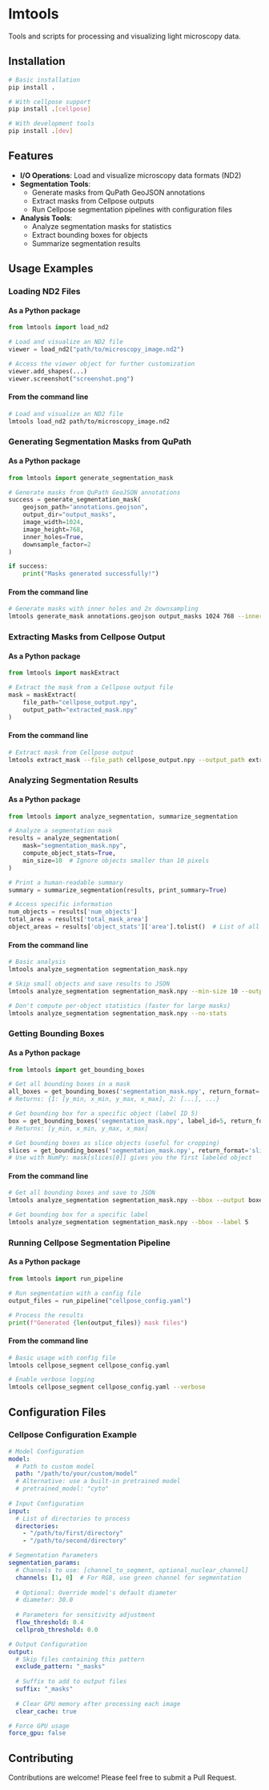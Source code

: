 # lmtools

Tools and scripts for processing and visualizing light microscopy data.

## Installation

```bash
# Basic installation
pip install .

# With cellpose support
pip install .[cellpose]

# With development tools
pip install .[dev]
```

## Features

- **I/O Operations**: Load and visualize microscopy data formats (ND2)
- **Segmentation Tools**: 
  - Generate masks from QuPath GeoJSON annotations
  - Extract masks from Cellpose outputs
  - Run Cellpose segmentation pipelines with configuration files
- **Analysis Tools**:
  - Analyze segmentation masks for statistics
  - Extract bounding boxes for objects
  - Summarize segmentation results

## Usage Examples

### Loading ND2 Files

#### As a Python package

```python
from lmtools import load_nd2

# Load and visualize an ND2 file
viewer = load_nd2("path/to/microscopy_image.nd2")

# Access the viewer object for further customization
viewer.add_shapes(...)
viewer.screenshot("screenshot.png")
```

#### From the command line

```bash
# Load and visualize an ND2 file
lmtools load_nd2 path/to/microscopy_image.nd2
```

### Generating Segmentation Masks from QuPath

#### As a Python package

```python
from lmtools import generate_segmentation_mask

# Generate masks from QuPath GeoJSON annotations
success = generate_segmentation_mask(
    geojson_path="annotations.geojson",
    output_dir="output_masks",
    image_width=1024,
    image_height=768,
    inner_holes=True,
    downsample_factor=2
)

if success:
    print("Masks generated successfully!")
```

#### From the command line

```bash
# Generate masks with inner holes and 2x downsampling
lmtools generate_mask annotations.geojson output_masks 1024 768 --inner_holes --downsample_factor 2
```

### Extracting Masks from Cellpose Output

#### As a Python package

```python
from lmtools import maskExtract

# Extract the mask from a Cellpose output file
mask = maskExtract(
    file_path="cellpose_output.npy",
    output_path="extracted_mask.npy"
)
```

#### From the command line

```bash
# Extract mask from Cellpose output
lmtools extract_mask --file_path cellpose_output.npy --output_path extracted_mask.npy
```

### Analyzing Segmentation Results

#### As a Python package

```python
from lmtools import analyze_segmentation, summarize_segmentation

# Analyze a segmentation mask
results = analyze_segmentation(
    mask="segmentation_mask.npy",
    compute_object_stats=True,
    min_size=10  # Ignore objects smaller than 10 pixels
)

# Print a human-readable summary
summary = summarize_segmentation(results, print_summary=True)

# Access specific information
num_objects = results['num_objects']
total_area = results['total_mask_area']
object_areas = results['object_stats']['area'].tolist()  # List of all object areas
```

#### From the command line

```bash
# Basic analysis
lmtools analyze_segmentation segmentation_mask.npy

# Skip small objects and save results to JSON
lmtools analyze_segmentation segmentation_mask.npy --min-size 10 --output results.json

# Don't compute per-object statistics (faster for large masks)
lmtools analyze_segmentation segmentation_mask.npy --no-stats
```

### Getting Bounding Boxes

#### As a Python package

```python
from lmtools import get_bounding_boxes

# Get all bounding boxes in a mask
all_boxes = get_bounding_boxes('segmentation_mask.npy', return_format='coords')
# Returns: {1: [y_min, x_min, y_max, x_max], 2: [...], ...}

# Get bounding box for a specific object (label ID 5)
box = get_bounding_boxes('segmentation_mask.npy', label_id=5, return_format='coords')
# Returns: [y_min, x_min, y_max, x_max]

# Get bounding boxes as slice objects (useful for cropping)
slices = get_bounding_boxes('segmentation_mask.npy', return_format='slices')
# Use with NumPy: mask[slices[0]] gives you the first labeled object
```

#### From the command line

```bash
# Get all bounding boxes and save to JSON
lmtools analyze_segmentation segmentation_mask.npy --bbox --output boxes.json

# Get bounding box for a specific label
lmtools analyze_segmentation segmentation_mask.npy --bbox --label 5
```

### Running Cellpose Segmentation Pipeline

#### As a Python package

```python
from lmtools import run_pipeline

# Run segmentation with a config file
output_files = run_pipeline("cellpose_config.yaml")

# Process the results
print(f"Generated {len(output_files)} mask files")
```

#### From the command line

```bash
# Basic usage with config file
lmtools cellpose_segment cellpose_config.yaml

# Enable verbose logging
lmtools cellpose_segment cellpose_config.yaml --verbose
```

## Configuration Files

### Cellpose Configuration Example

```yaml
# Model Configuration
model:
  # Path to custom model
  path: "/path/to/your/custom/model"
  # Alternative: use a built-in pretrained model
  # pretrained_model: "cyto"
  
# Input Configuration
input:
  # List of directories to process
  directories:
    - "/path/to/first/directory"
    - "/path/to/second/directory"

# Segmentation Parameters
segmentation_params:
  # Channels to use: [channel_to_segment, optional_nuclear_channel]
  channels: [1, 0]  # For RGB, use green channel for segmentation
  
  # Optional: Override model's default diameter
  # diameter: 30.0
  
  # Parameters for sensitivity adjustment
  flow_threshold: 0.4
  cellprob_threshold: 0.0

# Output Configuration
output:
  # Skip files containing this pattern
  exclude_pattern: "_masks"
  
  # Suffix to add to output files
  suffix: "_masks"
  
  # Clear GPU memory after processing each image
  clear_cache: true

# Force GPU usage
force_gpu: false
```

## Contributing

Contributions are welcome! Please feel free to submit a Pull Request.